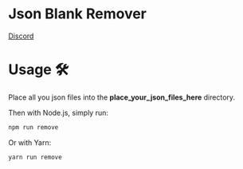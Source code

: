 # Json Blank Remover

[Discord](https://discord.gg/gNNKkYcxEK)

# Usage 🛠️

Place all you json files into the **place_your_json_files_here** directory.

Then with Node.js, simply run:
```sh
npm run remove
```

Or with Yarn:
```sh
yarn run remove
```
